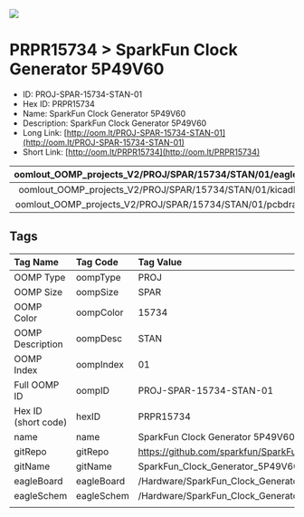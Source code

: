 


  
![][im]
# PRPR15734 > SparkFun Clock Generator 5P49V60

- ID: PROJ-SPAR-15734-STAN-01
- Hex ID: PRPR15734
- Name: SparkFun Clock Generator 5P49V60
- Description: SparkFun Clock Generator 5P49V60
- Long Link: [http://oom.lt/PROJ-SPAR-15734-STAN-01](http://oom.lt/PROJ-SPAR-15734-STAN-01)
- Short Link: [http://oom.lt/PRPR15734](http://oom.lt/PRPR15734)
  

|oomlout_OOMP_projects_V2/PROJ/SPAR/15734/STAN/01/eagleImage.png|oomlout_OOMP_projects_V2/PROJ/SPAR/15734/STAN/01/eagleSchemImage.png|oomlout_OOMP_projects_V2/PROJ/SPAR/15734/STAN/01/kicadPcb3dFront.png|oomlout_OOMP_projects_V2/PROJ/SPAR/15734/STAN/01/kicadPcb3dBack.png|
| :---: | :---: | :---: | :---: |
|oomlout_OOMP_projects_V2/PROJ/SPAR/15734/STAN/01/kicadPcb3d.png|oomlout_OOMP_projects_V2/PROJ/SPAR/15734/STAN/01/bomBack.png|oomlout_OOMP_projects_V2/PROJ/SPAR/15734/STAN/01/bomFront.png|oomlout_OOMP_projects_V2/PROJ/SPAR/15734/STAN/01/pcbdraw.svg|
|oomlout_OOMP_projects_V2/PROJ/SPAR/15734/STAN/01/pcbdrawBack.svg||||

## Tags
  

|Tag Name|Tag Code|Tag Value|
| :--- | :--- | :--- |
|OOMP Type|oompType|PROJ|
|OOMP Size|oompSize|SPAR|
|OOMP Color|oompColor|15734|
|OOMP Description|oompDesc|STAN|
|OOMP Index|oompIndex|01|
|Full OOMP ID|oompID|PROJ-SPAR-15734-STAN-01|
|Hex ID (short code)|hexID|PRPR15734|
|name|name|SparkFun Clock Generator 5P49V60|
|gitRepo|gitRepo|https://github.com/sparkfun/SparkFun_Clock_Generator_5P49V60|
|gitName|gitName|SparkFun_Clock_Generator_5P49V60|
|eagleBoard|eagleBoard|/Hardware/SparkFun_Clock_Generator_5PV49V60.brd|
|eagleSchem|eagleSchem|/Hardware/SparkFun_Clock_Generator_5PV49V60.sch|
||||



[im]: PROJ/SPAR/15734/STAN/01/kicadPcb3d_450.png
